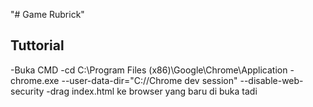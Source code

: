 "# Game Rubrick" 

## Tuttorial
-Buka CMD
-cd C:\Program Files (x86)\Google\Chrome\Application
-chrome.exe --user-data-dir="C://Chrome dev session" --disable-web-security
-drag index.html ke browser yang baru di buka tadi
